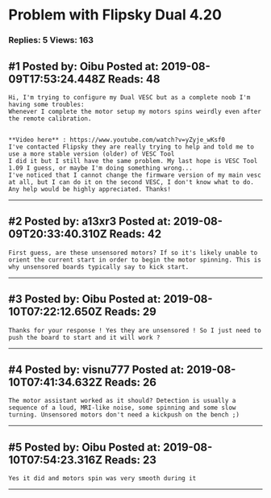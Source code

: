 # Problem with Flipsky Dual 4.20

### Replies: 5 Views: 163

## \#1 Posted by: Oibu Posted at: 2019-08-09T17:53:24.448Z Reads: 48

```
Hi, I'm trying to configure my Dual VESC but as a complete noob I'm having some troubles: 
Whenever I complete the motor setup my motors spins weirdly even after the remote calibration. 


**Video here** : https://www.youtube.com/watch?v=yZyje_wKsf0
I've contacted Flipsky they are really trying to help and told me to use a more stable version (older) of VESC Tool 
I did it but I still have the same problem. My last hope is VESC Tool 1.09 I guess, or maybe I'm doing something wrong... 
I've noticed that I cannot change the firmware version of my main vesc at all, but I can do it on the second VESC, I don't know what to do. 
Any help would be highly appreciated. Thanks!
```

---
## \#2 Posted by: a13xr3 Posted at: 2019-08-09T20:33:40.310Z Reads: 42

```
First guess, are these unsensored motors? If so it's likely unable to orient the current start in order to begin the motor spinning. This is why unsensored boards typically say to kick start.
```

---
## \#3 Posted by: Oibu Posted at: 2019-08-10T07:22:12.650Z Reads: 29

```
Thanks for your response ! Yes they are unsensored ! So I just need to push the board to start and it will work ?
```

---
## \#4 Posted by: visnu777 Posted at: 2019-08-10T07:41:34.632Z Reads: 26

```
The motor assistant worked as it should? Detection is usually a sequence of a loud, MRI-like noise, some spinning and some slow turning. Unsensored motors don't need a kickpush on the bench ;)
```

---
## \#5 Posted by: Oibu Posted at: 2019-08-10T07:54:23.316Z Reads: 23

```
Yes it did and motors spin was very smooth during it
```

---
